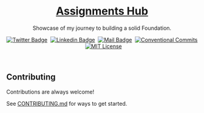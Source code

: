 <a href="./">
  <h1 align="center">Assignments Hub</h1>
</a>

<p align="center">
  Showcase of my journey to building a solid Foundation.
</p>

<div align= "center">

[![Twitter Badge](https://img.shields.io/badge/-@harrry1414-1ca0f1?style=social&labelColor=red&logo=x&logoColor=black&link=https://twitter.com/harrry1414)](https://twitter.com/harrry1414)&nbsp;&nbsp;[![Linkedin Badge](https://img.shields.io/badge/@harrry1414-0e76a8)](https://www.linkedin.com/in/harrry1414/)&nbsp;&nbsp;[![Mail Badge](https://img.shields.io/badge/-hari1414@gmail.com-c0392b?style=flat&labelColor=c0392b&logo=gmail&logoColor=pink)](mailto:hari1414@gmail.com)&nbsp;&nbsp;[![Conventional Commits](https://img.shields.io/badge/Conventional%20Commits-1.0.0-%23FE5196?logo=conventionalcommits&logoColor=white)](https://conventionalcommits.org)&nbsp;&nbsp;[![MIT License](https://img.shields.io/badge/License-MIT-green.svg)](https://choosealicense.com/licenses/mit/)

</div>
<br>


## Contributing

Contributions are always welcome!

See [CONTRIBUTING.md](../CONTRIBUTING.md) for ways to get started.
</br></br>
